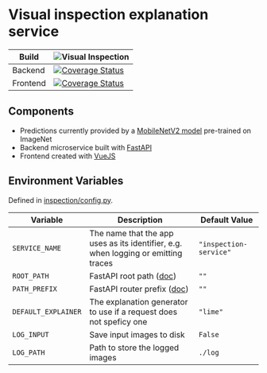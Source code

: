 # Visual inspection explanation service

Build    | ![Visual Inspection](https://github.com/XAI-Demonstrator/xai-demonstrator/workflows/Visual%20Inspection/badge.svg?branch=master)
---------|-------
Backend  | [![Coverage Status](https://coveralls.io/repos/github/XAI-Demonstrator/xai-demonstrator/badge.svg?branch=x-cov-inspection-backend)](https://coveralls.io/github/XAI-Demonstrator/xai-demonstrator?branch=x-cov-inspection-backend)
Frontend | [![Coverage Status](https://coveralls.io/repos/github/XAI-Demonstrator/xai-demonstrator/badge.svg?branch=x-cov-inspection-frontend)](https://coveralls.io/github/XAI-Demonstrator/xai-demonstrator?branch=x-cov-inspection-frontend)

## Components

- Predictions currently provided by a [MobileNetV2 model](https://www.tensorflow.org/api_docs/python/tf/keras/applications/mobilenet_v2)
  pre-trained on ImageNet
- Backend microservice built with [FastAPI](https://fastapi.tiangolo.com/)
- Frontend created with [VueJS](https://vuejs.org/)

## Environment Variables

Defined in [inspection/config.py](./inspection-backend/inspection/config.py).

Variable | Description | Default Value
---------|-------------|--------------
`SERVICE_NAME` | The name that the app uses as its identifier, e.g. when logging or emitting traces | `"inspection-service"`
`ROOT_PATH` | FastAPI root path ([doc](https://fastapi.tiangolo.com/advanced/behind-a-proxy/)) | `""`
`PATH_PREFIX` | FastAPI router prefix ([doc](https://fastapi.tiangolo.com/tutorial/bigger-applications/#include-an-apirouter-with-a-custom-prefix-tags-responses-and-dependencies)) | `""`
`DEFAULT_EXPLAINER` | The explanation generator to use if a request does not speficy one | `"lime"`
`LOG_INPUT` | Save input images to disk | `False`
`LOG_PATH` | Path to store the logged images | `./log`